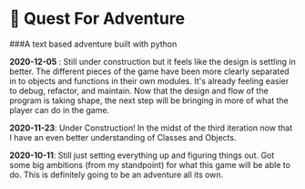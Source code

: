 # 🏰 Quest For Adventure

###A text based adventure built with python

**2020-12-05** : Still under construction but it feels like the design is settling in better. The different pieces of the game have been more clearly separated in to objects and functions in their own modules. It's already feeling easier to debug, refactor, and maintain. Now that the design and flow of the program is taking shape, the next step will be bringing in more of what the player can do in the game.

**2020-11-23**: Under Construction! In the midst of the third iteration now that I have an even better understanding of Classes and Objects.

**2020-10-11**: Still just setting everything up and figuring things out. Got some big ambitions (from my standpoint) for what this game will be able to do. This is definitely going to be an adventure all its own.
